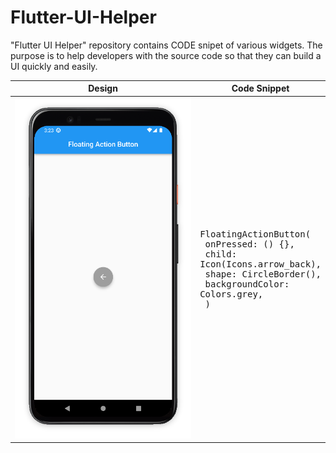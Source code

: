 # Flutter-UI-Helper
"Flutter UI Helper" repository contains CODE snipet of various widgets. The purpose is to help developers with the source code so that they can build a UI quickly and easily. 


| Design |  Code Snippet |
|------|--------------------------------|
| ![image](https://github.com/iqbalriiaz/Flutter-UI-Helper/blob/main/res/floating_action_button.png) | <pre>FloatingActionButton( <br>  onPressed: () {}, <br>   child: Icon(Icons.arrow_back),<br>   shape: CircleBorder(),<br>    backgroundColor: Colors.grey,<br> )</pre> |
